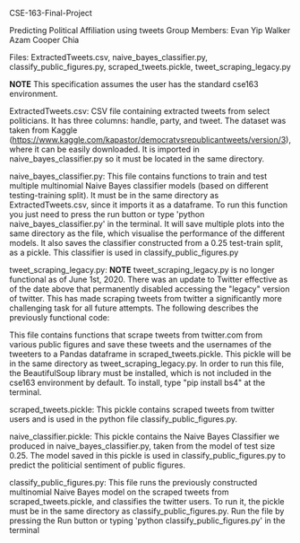 CSE-163-Final-Project

Predicting Political Affiliation using tweets
Group Members:
Evan Yip
Walker Azam
Cooper Chia

Files: ExtractedTweets.csv, naive_bayes_classifier.py,
classify_public_figures.py, scraped_tweets.pickle,
tweet_scraping_legacy.py

**NOTE**
This specification assumes the user has the standard cse163 environment.

ExtractedTweets.csv:
CSV file containing extracted tweets from select politicians.
It has three columns: handle, party, and tweet. The dataset was
taken from Kaggle (https://www.kaggle.com/kapastor/democratvsrepublicantweets/version/3),
where it can be easily downloaded.
It is imported in naive_bayes_classifier.py
so it must be located in the same directory.

naive_bayes_classifier.py:
This file contains functions to train and test multiple
multinomial Naive Bayes classifier models (based on different
testing-training split). It must be in the same directory as
ExtractedTweets.csv, since it imports it as a dataframe.
To run this function you just need to press the run button or
type 'python naive_bayes_classifier.py' in the terminal.
It will save multiple plots into the same directory as the
file, which visualise the performance of the different models.
It also saves the classifier constructed from a 0.25 test-train
split, as a pickle. This classifier is used in classify_public_figures.py

tweet_scraping_legacy.py:
**NOTE**
tweet_scraping_legacy.py is no longer functional as of June 1st, 2020.
There was an update to Twitter effective as of the date above that
permanently disabled accessing the "legacy" version of twitter.
This has made scraping tweets from twitter a significantly more challenging
task for all future attempts. The following describes the previously functional code:

This file contains functions that scrape tweets from twitter.com from
various public figures and save these tweets and the usernames of the tweeters
to a Pandas dataframe in scraped_tweets.pickle. This pickle will be in the
same directory as tweet_scraping_legacy.py. In order to run this file,
the BeautifulSoup library must be installed, which is not included in the
cse163 environment by default. To install, type "pip install bs4" at the terminal.

scraped_tweets.pickle:
This pickle contains scraped tweets from twitter users and is
used in the python file classify_public_figures.py.

naive_classifier.pickle:
This pickle contains the Naive Bayes Classifier we produced in naive_bayes_classifier.py,
taken from the model of test size 0.25. The model saved in this pickle is used in
classify_public_figures.py to predict the politicial sentiment of public figures.

classify_public_figures.py:
This file runs the previously constructed multinomial Naive Bayes
model on the scraped tweets from scraped_tweets.pickle, and
classifies the twitter users. To run it, the pickle must be in the
same directory as classify_public_figures.py. Run the file by pressing
the Run button or typing 'python classify_public_figures.py' in 
the terminal
